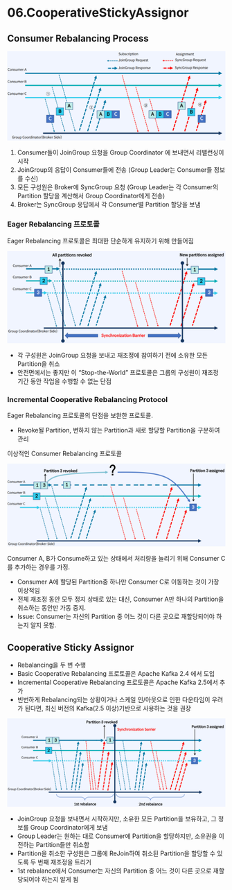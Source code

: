 # 06.CooperativeStickyAssignor

## Consumer Rebalancing Process

![](<../../../../.gitbook/assets/image (6) (1) (1).png>)

1. Consumer들이 JoinGroup 요청을 Group Coordinator 에 보내면서 리밸런싱이 시작
2. JoinGroup의 응답이 Consumer들에 전송 (Group Leader는 Consumer들 정보를 수신)
3. 모든 구성원은 Broker에 SyncGroup 요청 (Group Leader는 각 Consumer의 Partition 할당을 계산해서 Group Coordinator에게 전송)
4. Broker는 SyncGroup 응답에서 각 Consumer별 Partition 할당을 보냄

### Eager Rebalancing 프로토콜

Eager Rebalancing 프로토콜은 최대한 단순하게 유지하기 위해 만들어짐

![](<../../../../.gitbook/assets/image (34) (1) (1) (1).png>)

* 각 구성원은 JoinGroup 요청을 보내고 재조정에 참여하기 전에 소유한 모든 Partition을 취소
* 안전면에서는 좋지만 이 “Stop-the-World” 프로토콜은 그룹의 구성원이 재조정 기간 동안 작업을 수행할 수 없는 단점

### Incremental Cooperative Rebalancing Protocol

Eager Rebalancing 프로토콜의 단점을 보완한 프로토콜.

* Revoke될 Partition, 변하지 않는 Partition과 새로 할당할 Partition을 구분하여 관리

이상적인 Consumer Rebalancing 프로토콜

![](<../../../../.gitbook/assets/image (16) (1).png>)

Consumer A, B가 Consume하고 있는 상태에서 처리량을 늘리기 위해 Consumer C를 추가하는 경우를 가정.

* Consumer A에 할당된 Partition중 하나만 Consumer C로 이동하는 것이 가장 이상적임
* 전체 재조정 동안 모두 정지 상태로 있는 대신, Consumer A만 하나의 Partition을 취소하는 동안만 가동 중지.
* Issue: Consumer는 자신의 Partition 중 어느 것이 다른 곳으로 재할당되어야 하는지 알지 못함.

## Cooperative Sticky Assignor

* Rebalancing을 두 번 수행
* Basic Cooperative Rebalancing 프로토콜은 Apache Kafka 2.4 에서 도입
* Incremental Cooperative Rebalancing 프로토콜은 Apache Kafka 2.5에서 추가
* 빈번하게 Rebalancing되는 상황이거나 스케일 인/아웃으로 인한 다운타임이 우려가 된다면, 최신 버전의 Kafka(2.5 이상)기반으로 사용하는 것을 권장

![](<../../../../.gitbook/assets/image (5) (1).png>)

* JoinGroup 요청을 보내면서 시작하지만, 소유한 모든 Partition을 보유하고, 그 정보를 Group Coordinator에게 보냄
* Group Leader는 원하는 대로 Consumer에 Partition을 할당하지만, 소유권을 이전하는 Partition들만 취소함
* Partition을 취소한 구성원은 그룹에 ReJoin하여 취소된 Partition을 할당할 수 있도록 두 번째 재조정을 트리거
* 1st rebalance에서 Consumer는 자신의 Partition 중 어느 것이 다른 곳으로 재할당되어야 하는지 알게 됨
